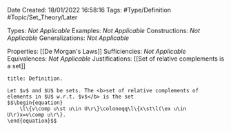<div class="topSpace"></div>

Date Created: 18/01/2022 16:58:16
Tags: #Type/Definition #Topic/Set_Theory/Later

Types: <i>Not Applicable</i>
Examples: <i>Not Applicable</i> 
Constructions: <i>Not Applicable</i>
Generalizations: <i>Not Applicable</i>

Properties: [[De Morgan's Laws]]
Sufficiencies: <i>Not Applicable</i>
Equivalences: <i>Not Applicable</i>
Justifications: [[Set of relative complements is a set]]

``` ad-Definition
title: Definition.

Let $v$ and $U$ be sets. The <b>set of relative complements of elements in $U$ w.r.t. $v$</b> is the set
$$\begin{equation}
    \l\{v\comp u\st u\in U\r\}\coloneqq\l\{x\st\l(\ex u\in U\r)x=v\comp u\r\}.
\end{equation}$$

```
